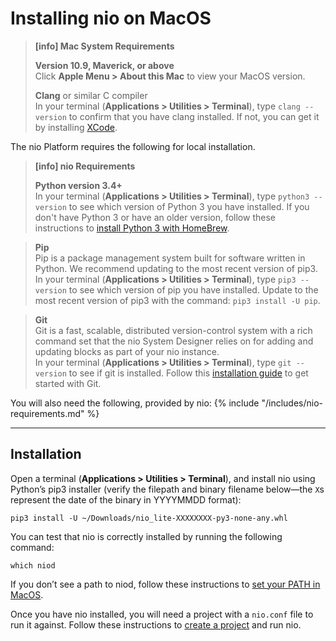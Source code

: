 # Installing nio on <span class="allow-caps">MacOS</span>

> **[info] <span class="allow-caps">Mac</span> System Requirements**
>
> **Version 10.9, Maverick, or above**<br>
> Click **Apple Menu > About this Mac** to view your MacOS version.
>
> **Clang** or similar C compiler<br>
> In your terminal (**Applications > Utilities > Terminal**), type `clang --version` to confirm that you have clang installed. If not, you can get it by
> installing [XCode](https://itunes.apple.com/us/app/xcode/id497799835?mt=12).
>

The nio Platform requires the following for local installation.
> **[info] nio Requirements**
>
> **Python version 3.4+**<br />
>    In your terminal (**Applications > Utilities > Terminal**), type `python3 --version` to see which version of Python 3 you have installed.
>    If you don't have Python 3 or have an older version, follow these instructions to [install Python 3 with HomeBrew](homebrew.md).

> **Pip**<br />
>    Pip is a package management system built for software written in Python. We recommend updating to the most recent version of pip3.<br />
>    In your terminal (**Applications > Utilities > Terminal**), type `pip3 --version` to see which version of pip you have installed.
>    Update to the most recent version of pip3 with the command: `pip3 install -U pip`.

> **Git**<br />
>    Git is a fast, scalable, distributed version-control system with a rich command set that the nio System Designer relies on for adding and updating blocks as part of your nio instance.<br />
>    In your terminal (**Applications > Utilities > Terminal**), type `git --version` to see if git is installed.
>    Follow this [installation guide](https://git-scm.com/book/en/v2/Getting-Started-Installing-Git) to get started with Git.
>


You will also need the following, provided by nio:
{% include "/includes/nio-requirements.md" %}

---
## Installation

Open a terminal (**Applications > Utilities > Terminal**), and install nio using Python’s pip3 installer (verify the filepath and binary filename below—the `X`s represent the date of the binary in YYYYMMDD format):
```
pip3 install -U ~/Downloads/nio_lite-XXXXXXXX-py3-none-any.whl
```
You can test that nio is correctly installed by running the following command:
```
which niod
```

If you don’t see a path to niod, follow these instructions to [set your PATH in MacOS](path.md).

Once you have nio installed, you will need a project with a `nio.conf` file to run it against. Follow these instructions to [create a project](/running-nio/locally.md) and run nio.
